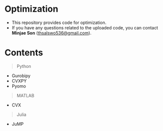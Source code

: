 # Optimization
- This repository provides code for optimization.
- If you have any questions related to the uploaded code, you can contact **Minjae Son** (thsalswo536@gmail.com).

# Contents
> Python
- Gurobipy
- CVXPY
- Pyomo
> MATLAB
- CVX
> Julia
- JuMP
